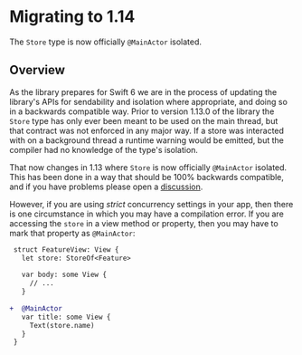 # Migrating to 1.14

The ``Store`` type is now officially `@MainActor` isolated. 

## Overview

As the library prepares for Swift 6 we are in the process of updating the library's APIs for 
sendability and isolation where appropriate, and doing so in a backwards compatible way. Prior
to version 1.13.0 of the library the ``Store`` type has only ever been meant to be used on the
main thread, but that contract was not enforced in any major way. If a store was interacted with
on a background thread a runtime warning would be emitted, but the compiler had no knowledge of
the type's isolation.

That now changes in 1.13 where ``Store`` is now officially `@MainActor` isolated. This has been
done in a way that should be 100% backwards compatible, and if you have problems please open a
[discussion][tca-discussion].

However, if you are using _strict_ concurrency settings in your app, then there is one circumstance
in which you may have a compilation error. If you are accessing the `store` in a view method or
property, then you may have to mark that property as `@MainActor`:

```diff
 struct FeatureView: View {
   let store: StoreOf<Feature>
 
   var body: some View {
     // ...
   }
 
+  @MainActor
   var title: some View {
     Text(store.name)
   }
 }
```

[tca-discussion]: http://github.com/pointfreeco/swift-composable-architecture/discussions
